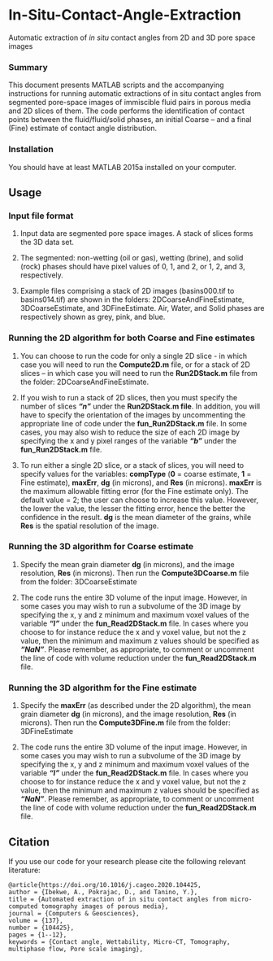 # In-Situ-Contact-Angle-Extraction
Automatic extraction of *in situ* contact angles from 2D and 3D pore space images

### Summary
This document presents MATLAB scripts and the accompanying instructions for running automatic extractions of in situ contact angles from segmented pore-space images of immiscible fluid pairs in porous media and 2D slices of them. The code performs the identification of contact points between the fluid/fluid/solid phases, an initial Coarse – and a final (Fine) estimate of contact angle distribution.

### Installation
You should have at least MATLAB  2015a installed on your computer.

## Usage
### Input file format
1. Input data are segmented pore space images. A stack of slices forms the 3D data set. 

2. The segmented: non-wetting (oil or gas), wetting (brine), and solid (rock) phases should have pixel values of 0, 1, and 2, or 1, 2, and 3, respectively. 

3. Example files comprising a stack of 2D images (basins000.tif to basins014.tif) are shown in the folders: 2DCoarseAndFineEstimate, 3DCoarseEstimate, and 3DFineEstimate. Air, Water, and Solid phases are respectively shown as grey, pink, and blue. 

### Running the 2D algorithm for both Coarse and Fine estimates
1. You can choose to run the code for only a single 2D slice - in which case you will need to run the **Compute2D.m** file, or for a stack of 2D slices – in which case you will need to run the **Run2DStack.m** file from the folder: 2DCoarseAndFineEstimate. 

2. If you wish to run a stack of 2D slices, then you must specify the number of slices ***“n”*** under the **Run2DStack.m file**. In addition, you will have to specify the orientation of the images by uncommenting the appropriate line of code under the **fun_Run2DStack.m** file. In some cases, you may also wish to reduce the size of each 2D image by specifying the x and y pixel ranges of the variable ***“b”*** under the **fun_Run2DStack.m** file.

3. To run either a single 2D slice, or a stack of slices, you will need to specify values for the variables: **compType** (**0** = coarse estimate, **1** = Fine estimate), **maxErr**, **dg** (in microns), and **Res** (in microns). **maxErr** is the maximum allowable fitting error (for the Fine estimate only). The default value = 2; the user can choose to increase this value. However, the lower the value, the lesser the fitting error, hence the better the confidence in the result. **dg** is the mean diameter of the grains, while **Res** is the spatial resolution of the image.

### Running the 3D algorithm for Coarse estimate
1. Specify the mean grain diameter **dg** (in microns), and the image resolution, **Res** (in microns). Then run the **Compute3DCoarse.m** file from the folder: 3DCoarseEstimate

2. The code runs the entire 3D volume of the input image. However, in some cases you may wish to run a subvolume of the 3D image by specifying the x, y and z minimum and maximum voxel values of the variable ***“I”*** under the **fun_Read2DStack.m** file. In cases where you choose to for instance reduce the x and y voxel value, but not the z value, then the minimum and maximum z values should be specified as ***“NaN”***. Please remember, as appropriate, to comment or uncomment the line of code with volume reduction under the **fun_Read2DStack.m** file.

### Running the 3D algorithm for the Fine estimate
1. Specify the **maxErr** (as described under the 2D algorithm), the mean grain diameter **dg** (in microns), and the image resolution, **Res** (in microns). Then run the **Compute3DFine.m** file from the folder: 3DFineEstimate

2. The code runs the entire 3D volume of the input image. However, in some cases you may wish to run a subvolume of the 3D image by specifying the x, y and z minimum and maximum voxel values of the variable ***“I”*** under the **fun_Read2DStack.m** file. In cases where you choose to for instance reduce the x and y voxel value, but not the z value, then the minimum and maximum z values should be specified as ***“NaN”***. Please remember, as appropriate, to comment or uncomment the line of code with volume reduction under the **fun_Read2DStack.m** file.

## Citation
If you use our code for your research please cite the following relevant literature:
```
@article{https://doi.org/10.1016/j.cageo.2020.104425, 
author = {Ibekwe, A., Pokrajac, D., and Tanino, Y.},
title = {Automated extraction of in situ contact angles from micro-computed tomography images of porous media},
journal = {Computers & Geosciences},
volume = {137},
number = {104425},
pages = {1--12},
keywords = {Contact angle, Wettability, Micro-CT, Tomography, multiphase flow, Pore scale imaging},
```
